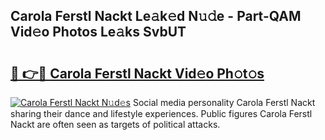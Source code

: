 ## Carola Ferstl Nackt Le𝚊k𝚎d N𝚞𝚍e - Part-QAM Vid𝚎o Photos Le𝚊ks SvbUT

# <h2><a href="http://fb2lzhf.evod.top/?m=Carola+Ferstl+Nackt">🔗 👉🔴 Carola Ferstl Nackt Vid𝚎o Ph𝚘t𝚘s</a></h2>

[![Carola Ferstl Nackt N𝚞d𝚎s](https://i.imgur.com/8V9OHl7.gif)](http://fb2lzhf.evod.top/?m=Carola+Ferstl+Nackt)
Social media personality Carola Ferstl Nackt sharing their dance and lifestyle experiences. Public figures Carola Ferstl Nackt are often seen as targets of political attacks. 
